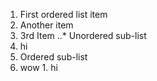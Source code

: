 1. First ordered list item
2. Another item
3. 3rd Item
..* Unordered sub-list
1. hi
  1. Ordered sub-list
  2. wow
    1. hi
    
